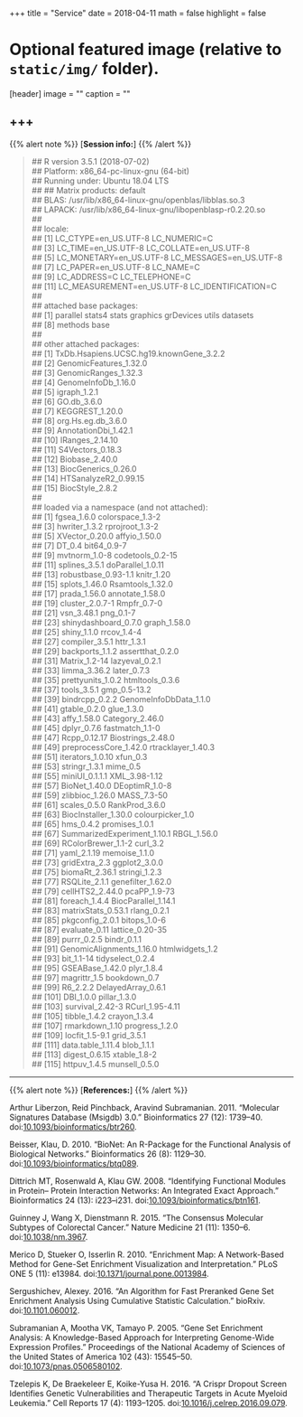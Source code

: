 +++
title = "Service"
date = 2018-04-11
math = false
highlight = false

# Optional featured image (relative to `static/img/` folder).
[header]
image = ""
caption = ""

+++
---
{{% alert note %}}
[**Session info:**]
{{% /alert %}}

>\## R version 3.5.1 (2018-07-02)<br>
>\## Platform: x86_64-pc-linux-gnu (64-bit)<br>
>\## Running under: Ubuntu 18.04 LTS<br>
>\##
>\## Matrix products: default<br>
>\## BLAS: /usr/lib/x86_64-linux-gnu/openblas/libblas.so.3<br>
>\## LAPACK: /usr/lib/x86_64-linux-gnu/libopenblasp-r0.2.20.so<br>
>\##<br>
>\## locale:<br>
>\## [1] LC_CTYPE=en_US.UTF-8 LC_NUMERIC=C<br>
>\## [3] LC_TIME=en_US.UTF-8 LC_COLLATE=en_US.UTF-8<br>
>\## [5] LC_MONETARY=en_US.UTF-8 LC_MESSAGES=en_US.UTF-8<br>
>\## [7] LC_PAPER=en_US.UTF-8 LC_NAME=C<br>
>\## [9] LC_ADDRESS=C LC_TELEPHONE=C<br>
>\## [11] LC_MEASUREMENT=en_US.UTF-8 LC_IDENTIFICATION=C<br>
>\##<br>
>\## attached base packages:<br>
>\## [1] parallel stats4 stats graphics grDevices utils datasets<br>
>\## [8] methods base<br>
>\##<br>
>\## other attached packages:<br>
>\## [1] TxDb.Hsapiens.UCSC.hg19.knownGene_3.2.2<br>
>\## [2] GenomicFeatures_1.32.0<br>
>\## [3] GenomicRanges_1.32.3<br>
>\## [4] GenomeInfoDb_1.16.0<br>
>\## [5] igraph_1.2.1<br>
>\## [6] GO.db_3.6.0<br>
>\## [7] KEGGREST_1.20.0<br>
>\## [8] org.Hs.eg.db_3.6.0<br>
>\## [9] AnnotationDbi_1.42.1<br>
>\## [10] IRanges_2.14.10<br>
>\## [11] S4Vectors_0.18.3<br>
>\## [12] Biobase_2.40.0<br>
>\## [13] BiocGenerics_0.26.0<br>
>\## [14] HTSanalyzeR2_0.99.15<br>
>\## [15] BiocStyle_2.8.2<br>
>\##<br>
>\## loaded via a namespace (and not attached):<br>
>\## [1] fgsea_1.6.0 colorspace_1.3-2<br>
>\## [3] hwriter_1.3.2 rprojroot_1.3-2<br>
>\## [5] XVector_0.20.0 affyio_1.50.0<br>
>\## [7] DT_0.4 bit64_0.9-7<br>
>\## [9] mvtnorm_1.0-8 codetools_0.2-15<br>
>\## [11] splines_3.5.1 doParallel_1.0.11<br>
>\## [13] robustbase_0.93-1.1 knitr_1.20<br>
>\## [15] splots_1.46.0 Rsamtools_1.32.0<br>
>\## [17] prada_1.56.0 annotate_1.58.0<br>
>\## [19] cluster_2.0.7-1 Rmpfr_0.7-0<br>
>\## [21] vsn_3.48.1 png_0.1-7<br>
>\## [23] shinydashboard_0.7.0 graph_1.58.0<br>
>\## [25] shiny_1.1.0 rrcov_1.4-4<br>
>\## [27] compiler_3.5.1 httr_1.3.1<br>
>\## [29] backports_1.1.2 assertthat_0.2.0<br>
>\## [31] Matrix_1.2-14 lazyeval_0.2.1<br>
>\## [33] limma_3.36.2 later_0.7.3<br>
>\## [35] prettyunits_1.0.2 htmltools_0.3.6<br>
>\## [37] tools_3.5.1 gmp_0.5-13.2<br>
>\## [39] bindrcpp_0.2.2 GenomeInfoDbData_1.1.0<br>
>\## [41] gtable_0.2.0 glue_1.3.0<br>
>\## [43] affy_1.58.0 Category_2.46.0<br>
>\## [45] dplyr_0.7.6 fastmatch_1.1-0<br>
>\## [47] Rcpp_0.12.17 Biostrings_2.48.0<br>
>\## [49] preprocessCore_1.42.0 rtracklayer_1.40.3<br>
>\## [51] iterators_1.0.10 xfun_0.3<br>
>\## [53] stringr_1.3.1 mime_0.5<br>
>\## [55] miniUI_0.1.1.1 XML_3.98-1.12<br>
>\## [57] BioNet_1.40.0 DEoptimR_1.0-8<br>
>\## [59] zlibbioc_1.26.0 MASS_7.3-50<br>
>\## [61] scales_0.5.0 RankProd_3.6.0<br>
>\## [63] BiocInstaller_1.30.0 colourpicker_1.0<br>
>\## [65] hms_0.4.2 promises_1.0.1<br>
>\## [67] SummarizedExperiment_1.10.1 RBGL_1.56.0<br>
>\## [69] RColorBrewer_1.1-2 curl_3.2<br>
>\## [71] yaml_2.1.19 memoise_1.1.0<br>
>\## [73] gridExtra_2.3 ggplot2_3.0.0<br>
>\## [75] biomaRt_2.36.1 stringi_1.2.3<br>
>\## [77] RSQLite_2.1.1 genefilter_1.62.0<br>
>\## [79] cellHTS2_2.44.0 pcaPP_1.9-73<br>
>\## [81] foreach_1.4.4 BiocParallel_1.14.1<br>
>\## [83] matrixStats_0.53.1 rlang_0.2.1<br>
>\## [85] pkgconfig_2.0.1 bitops_1.0-6<br>
>\## [87] evaluate_0.11 lattice_0.20-35<br>
>\## [89] purrr_0.2.5 bindr_0.1.1<br>
>\## [91] GenomicAlignments_1.16.0 htmlwidgets_1.2<br>
>\## [93] bit_1.1-14 tidyselect_0.2.4<br>
>\## [95] GSEABase_1.42.0 plyr_1.8.4<br>
>\## [97] magrittr_1.5 bookdown_0.7<br>
>\## [99] R6_2.2.2 DelayedArray_0.6.1<br>
>\## [101] DBI_1.0.0 pillar_1.3.0<br>
>\## [103] survival_2.42-3 RCurl_1.95-4.11<br>
>\## [105] tibble_1.4.2 crayon_1.3.4<br>
>\## [107] rmarkdown_1.10 progress_1.2.0<br>
>\## [109] locfit_1.5-9.1 grid_3.5.1<br>
>\## [111] data.table_1.11.4 blob_1.1.1<br>
>\## [113] digest_0.6.15 xtable_1.8-2<br>
>\## [115] httpuv_1.4.5 munsell_0.5.0<br>


---
{{% alert note %}}
[**References:**]
{{% /alert %}}

Arthur Liberzon, Reid Pinchback, Aravind Subramanian. 2011. “Molecular Signatures
Database (Msigdb) 3.0.” Bioinformatics 27 (12): 1739–40. doi:[10.1093/bioinformatics/btr260](https://doi.org/10.1093/bioinformatics/btr260).<br>

Beisser, Klau, D. 2010. “BioNet: An R-Package for the Functional Analysis of Biological
Networks.” Bioinformatics 26 (8): 1129–30. doi:[10.1093/bioinformatics/btq089](https://doi.org/10.1093/bioinformatics/btq089).<br>

Dittrich MT, Rosenwald A, Klau GW. 2008. “Identifying Functional Modules in Protein–
Protein Interaction Networks: An Integrated Exact Approach.” Bioinformatics 24 (13):
i223–i231. doi:[10.1093/bioinformatics/btn161](https://academic.oup.com/bioinformatics/article/24/13/i223/231653).<br>

Guinney J, Wang X, Dienstmann R. 2015. “The Consensus Molecular Subtypes of Colorectal
Cancer.” Nature Medicine 21 (11): 1350–6. doi:[10.1038/nm.3967](https://www.nature.com/articles/nm.3967).<br>

Merico D, Stueker O, Isserlin R. 2010. “Enrichment Map: A Network-Based Method
for Gene-Set Enrichment Visualization and Interpretation.” PLoS ONE 5 (11): e13984.
doi:[10.1371/journal.pone.0013984](http://journals.plos.org/plosone/article?id=10.1371/journal.pone.0013984).<br>

Sergushichev, Alexey. 2016. “An Algorithm for Fast Preranked Gene Set Enrichment Analysis
Using Cumulative Statistic Calculation.” bioRxiv. doi:[10.1101.060012](https://doi.org/10.1101/060012).<br>

Subramanian A, Mootha VK, Tamayo P. 2005. “Gene Set Enrichment Analysis: A
Knowledge-Based Approach for Interpreting Genome-Wide Expression Profiles.” Proceedings
of the National Academy of Sciences of the United States of America 102 (43): 15545–50.
doi:[10.1073/pnas.0506580102](https://doi.org/10.1073/pnas.0506580102). <br>

Tzelepis K, De Braekeleer E, Koike-Yusa H. 2016. “A Crispr Dropout Screen Identifies Genetic
Vulnerabilities and Therapeutic Targets in Acute Myeloid Leukemia.” Cell Reports 17 (4):
1193–1205. doi:[10.1016/j.celrep.2016.09.079](https://doi.org/10.1016/j.celrep.2016.09.079).<br>

